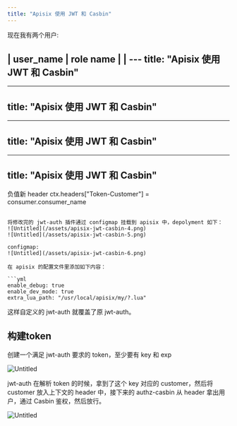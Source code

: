 ```yaml
---
title: "Apisix 使用 JWT 和 Casbin"
---
```



现在我有两个用户:

| user_name | role name    |
| ---
title: "Apisix 使用 JWT 和 Casbin"
---
---
title: "Apisix 使用 JWT 和 Casbin"
---
---
title: "Apisix 使用 JWT 和 Casbin"
---
---
title: "Apisix 使用 JWT 和 Casbin"
---
负值新 header
ctx.headers["Token-Customer"] = consumer.consumer_name
```

将修改完的 jwt-auth 插件通过 configmap 挂载到 apisix 中，depolyment 如下：
![Untitled](/assets/apisix-jwt-casbin-4.png)
![Untitled](/assets/apisix-jwt-casbin-5.png)

configmap:
![Untitled](/assets/apisix-jwt-casbin-6.png)

在 apisix 的配置文件里添加如下内容：

```yml
enable_debug: true
enable_dev_mode: true
extra_lua_path: "/usr/local/apisix/my/?.lua"
```

这样自定义的 jwt-auth 就覆盖了原 jwt-auth。

## 构建token

创建一个满足 jwt-auth 要求的 token，至少要有 key 和 exp

![Untitled](/assets/apisix-jwt-casbin-8.png)

jwt-auth 在解析 token 的时候，拿到了这个 key 对应的 customer，然后将 customer 放入上下文的 header 中，接下来的 authz-casbin 从 header 拿出用户，通过 Casbin 鉴权，然后放行。

![Untitled](/assets/apisix-jwt-casbin-9.png)
